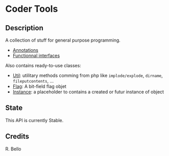 # Coder Tools

## Description

A collection of stuff for general purpose programming.

- [Annotations](https://github.com/rbello/java-toolkit/tree/master/src/core/fr/evolya/javatoolkit/code/annotations)
- [Functionnal interfaces](https://github.com/rbello/java-toolkit/tree/master/src/core/fr/evolya/javatoolkit/code/funcint)

Also contains ready-to-use classes:

- [Util](https://github.com/rbello/java-toolkit/blob/master/src/core/fr/evolya/javatoolkit/code/Util.java): utilitary methods comming from php like `implode/explode`, `dirname`, `fileputcontents`, ...
- [Flag](https://github.com/rbello/java-toolkit/blob/master/src/core/fr/evolya/javatoolkit/code/Flag.java): A bit-field flag objet 
- [Instance](https://github.com/rbello/java-toolkit/blob/master/src/core/fr/evolya/javatoolkit/code/Instance.java):  a placeholder to contains a created or futur instance of object

## State

This API is currently Stable.

## Credits

R. Bello
